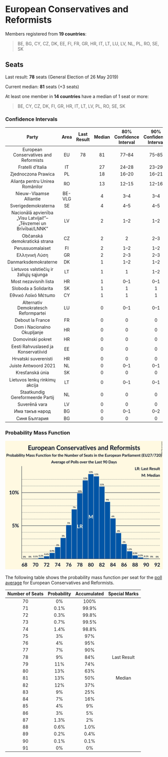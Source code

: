# European Conservatives and Reformists

Members registered from **19 countries**:

> BE, BG, CY, CZ, DK, EE, FI, FR, GR, HR, IT, LT, LU, LV, NL, PL, RO, SE, SK

## Seats

Last result: **78** seats (General Election of 26 May 2019)

Current median: **81** seats (+3 seats)

At least one member in **14 countries** have a median of 1 seat or more:

> BE, CY, CZ, DK, FI, GR, HR, IT, LT, LV, PL, RO, SE, SK

### Confidence Intervals

| Party | Area | Last Result | Median | 80% Confidence Interval | 90% Confidence Interval | 95% Confidence Interval | 99% Confidence Interval |
|:-----:|:----:|:-----------:|:------:|:-----------------------:|:-----------------------:|:-----------------------:|:-----------------------:|
| European Conservatives and Reformists | EU | 78 | 81 | 77–84 | 75–85 | 74–86 | 73–88 |
| Fratelli d’Italia | IT | | 27 | 24–28 | 23–29 | 23–29 | 21–30 |
| Zjednoczona Prawica | PL | | 18 | 16–20 | 16–21 | 15–21 | 15–22 |
| Alianța pentru Unirea Românilor | RO | | 13 | 12–15 | 12–16 | 12–16 | 11–17 |
| Nieuw-Vlaamse Alliantie | BE-VLG | | 4 | 3–4 | 3–4 | 3–4 | 3–4 |
| Sverigedemokraterna | SE | | 4 | 4–5 | 4–5 | 4–5 | 4–5 |
| Nacionālā apvienība „Visu Latvijai!”–„Tēvzemei un Brīvībai/LNNK” | LV | | 2 | 1–2 | 1–2 | 1–2 | 1–2 |
| Občanská demokratická strana | CZ | | 2 | 2 | 2–3 | 2–3 | 1–3 |
| Perussuomalaiset | FI | | 2 | 1–2 | 1–2 | 1–2 | 1–2 |
| Ελληνική Λύση | GR | | 2 | 2–3 | 2–3 | 2–3 | 1–3 |
| Danmarksdemokraterne | DK | | 1 | 1–2 | 1–2 | 1–2 | 1–2 |
| Lietuvos valstiečių ir žaliųjų sąjunga | LT | | 1 | 1 | 1–2 | 1–2 | 1–2 |
| Most nezavisnih lista | HR | | 1 | 0–1 | 0–1 | 0–1 | 0–1 |
| Sloboda a Solidarita | SK | | 1 | 1 | 1 | 0–2 | 0–2 |
| Εθνικό Λαϊκό Μέτωπο | CY | | 1 | 1 | 1 | 1 | 1 |
| Alternativ Demokratesch Reformpartei | LU | | 0 | 0–1 | 0–1 | 0–1 | 0–1 |
| Debout la France | FR | | 0 | 0 | 0 | 0 | 0 |
| Dom i Nacionalno Okupljanje | HR | | 0 | 0 | 0 | 0 | 0 |
| Domovinski pokret | HR | | 0 | 0 | 0 | 0 | 0 |
| Eesti Rahvuslased ja Konservatiivid | EE | | 0 | 0 | 0 | 0 | 0 |
| Hrvatski suverenisti | HR | | 0 | 0 | 0 | 0 | 0 |
| Juiste Antwoord 2021 | NL | | 0 | 0–1 | 0–1 | 0–1 | 0–1 |
| Kresťanská únia | SK | | 0 | 0 | 0 | 0 | 0 |
| Lietuvos lenkų rinkimų akcija | LT | | 0 | 0–1 | 0–1 | 0–1 | 0–1 |
| Staatkundig Gereformeerde Partij | NL | | 0 | 0 | 0 | 0 | 0–1 |
| Suverēnā vara | LV | | 0 | 0 | 0 | 0 | 0–1 |
| Има такъв народ | BG | | 0 | 0–1 | 0–2 | 0–2 | 0–2 |
| Синя България | BG | | 0 | 0 | 0 | 0 | 0 |

### Probability Mass Function

![Graph with seats probability mass function not yet produced](average-2025-06-30-seats-pmf-europeanconservativesandreformists.png "Seats Probability Mass Function")

The following table shows the probability mass function per seat for the [poll average](average-2025-06-30.html) for European Conservatives and Reformists.

| Number of Seats | Probability | Accumulated | Special Marks |
|:---------------:|:-----------:|:-----------:|:-------------:|
| 70 | 0% | 100% |  |
| 71 | 0.1% | 99.9% |  |
| 72 | 0.3% | 99.8% |  |
| 73 | 0.7% | 99.5% |  |
| 74 | 1.4% | 98.8% |  |
| 75 | 3% | 97% |  |
| 76 | 4% | 95% |  |
| 77 | 7% | 90% |  |
| 78 | 9% | 84% | Last Result |
| 79 | 11% | 74% |  |
| 80 | 13% | 63% |  |
| 81 | 13% | 50% | Median |
| 82 | 12% | 37% |  |
| 83 | 9% | 25% |  |
| 84 | 7% | 16% |  |
| 85 | 4% | 9% |  |
| 86 | 3% | 5% |  |
| 87 | 1.3% | 2% |  |
| 88 | 0.6% | 1.0% |  |
| 89 | 0.2% | 0.4% |  |
| 90 | 0.1% | 0.1% |  |
| 91 | 0% | 0% |  |


